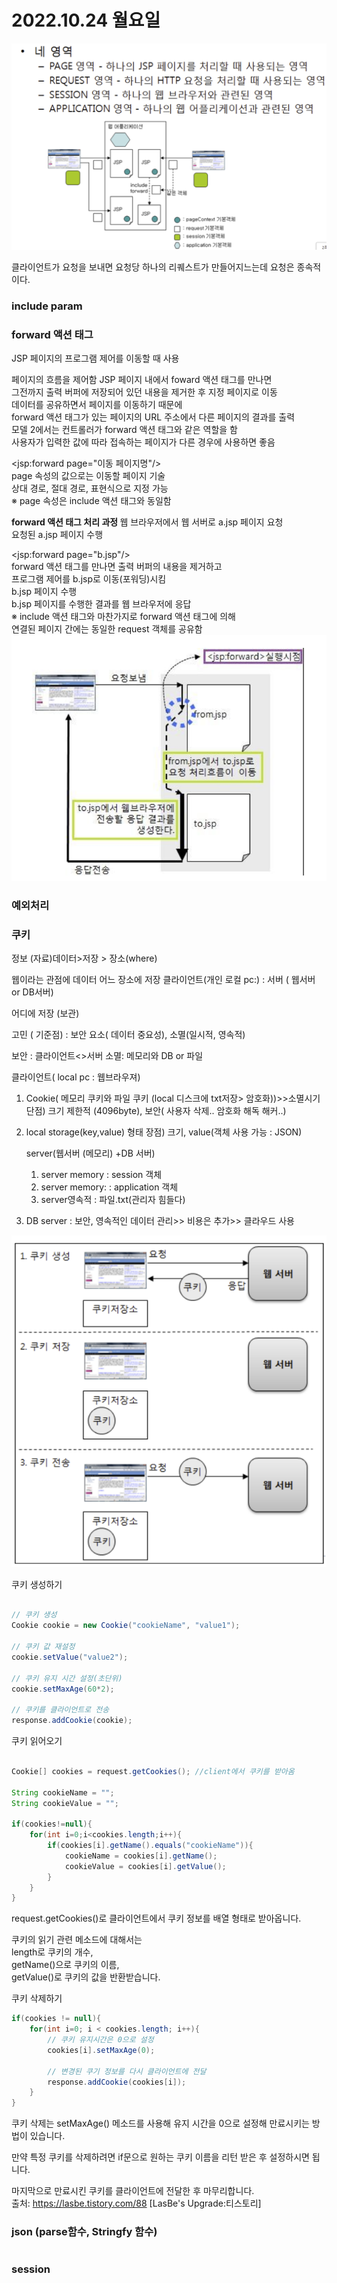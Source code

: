 # 2022.10.24 월요일

![](2022-10-24-09-23-11.png)

클라이언트가 요청을 보내면 요청당 하나의 리퀘스트가 만들어지느는데 요청은 종속적이다.

### include param

### forward 액션 태그

JSP 페이지의 프로그램 제어를 이동할 때 사용

페이지의 흐름을 제어함
JSP 페이지 내에서 foward 액션 태그를 만나면  
그전까지 출력 버퍼에 저장되어 있던 내용을 제거한 후 지정 페이지로 이동  
데이터를 공유하면서 페이지를 이동하기 때문에  
forward 액션 태그가 있는 페이지의 URL 주소에서 다른 페이지의 결과를 출력  
모델 2에서는 컨트롤러가 forward 액션 태그와 같은 역할을 함  
사용자가 입력한 값에 따라 접속하는 페이지가 다른 경우에 사용하면 좋음

<jsp:forward page="이동 페이지명"/>  
page 속성의 값으로는 이동할 페이지 기술  
상대 경로, 절대 경로, 표현식으로 지정 가능  
※ page 속성은 include 액션 태그와 동일함

<strong>forward 액션 태그 처리 과정 </strong>
웹 브라우저에서 웹 서버로 a.jsp 페이지 요청  
요청된 a.jsp 페이지 수행

<jsp:forward page="b.jsp"/>  
forward 액션 태그를 만나면 출력 버퍼의 내용을 제거하고  
프로그램 제어를 b.jsp로 이동(포워딩)시킴  
b.jsp 페이지 수행  
b.jsp 페이지를 수행한 결과를 웹 브라우저에 응답  
※ include 액션 태그와 마찬가지로 forward 액션 태그에 의해  
연결된 페이지 간에는 동일한 request 객체를 공유함  
![](2022-10-24-09-55-13.png)

### 예외처리

### 쿠키

정보 (자료)데이터>저장 > 장소(where)

웹이라는 관점에 데이터 어느 장소에 저장
클라이언트(개인 로컬 pc:) : 서버 ( 웹서버 or DB서버)

어디에 저장 (보관)

고민 ( 기준점) : 보안 요소( 데이터 중요성), 소멸(일시적, 영속적)

보안 : 클라이언트<>서버
소멸: 메모리와 DB or 파일

클라이언트( local pc : 웹브라우져)

1. Cookie( 메모리 쿠키와 파일 쿠키 (local 디스크에 txt저장> 암호화))>>소멸시기
   단점) 크기 제한적 (4096byte), 보안( 사용자 삭제.. 암호화 해독 해커..)
2. local storage(key,value) 형태
   장점) 크기, value(객체 사용 가능 : JSON)

   server(웹서버 (메모리) +DB 서버)

   1. server memory : session 객체
   2. server memory: : application 객체
   3. server영속적 : 파일.txt(관리자 힘들다)

3. DB server : 보안, 영속적인 데이터 관리>> 비용은 추가>> 클라우드 사용

![](2022-10-24-11-26-53.png)

쿠키 생성하기

```java

// 쿠키 생성
Cookie cookie = new Cookie("cookieName", "value1");

// 쿠키 값 재설정
cookie.setValue("value2");

// 쿠키 유지 시간 설정(초단위)
cookie.setMaxAge(60*2);

// 쿠키를 클라이언트로 전송
response.addCookie(cookie);
```

쿠키 읽어오기

```java

Cookie[] cookies = request.getCookies(); //client에서 쿠키를 받아옴

String cookieName = "";
String cookieValue = "";

if(cookies!=null){
    for(int i=0;i<cookies.length;i++){
        if(cookies[i].getName().equals("cookieName")){
            cookieName = cookies[i].getName();
            cookieValue = cookies[i].getValue();
        }
    }
}

```

request.getCookies()로 클라이언트에서 쿠키 정보를 배열 형태로 받아옵니다.

쿠키의 읽기 관련 메소드에 대해서는  
length로 쿠키의 개수,  
getName()으로 쿠키의 이름,  
getValue()로 쿠키의 값을 반환받습니다.

쿠키 삭제하기

```java
if(cookies != null){
    for(int i=0; i < cookies.length; i++){
    	// 쿠키 유지시간은 0으로 설정
        cookies[i].setMaxAge(0);

        // 변경된 쿠기 정보를 다시 클라이언트에 전달
        response.addCookie(cookies[i]);
    }
}


```

쿠키 삭제는 setMaxAge() 메소드를 사용해 유지 시간을 0으로 설정해 만료시키는 방법이 있습니다.

만약 특정 쿠키를 삭제하려면 if문으로 원하는 쿠키 이름을 리턴 받은 후 설정하시면 됩니다.

마지막으로 만료시킨 쿠키를 클라이언트에 전달한 후 마무리합니다.  
출처: https://lasbe.tistory.com/88 [LasBe's Upgrade:티스토리]

### json (parse함수, Stringfy 함수)

```java

```

### session

```java

```

```java

```

